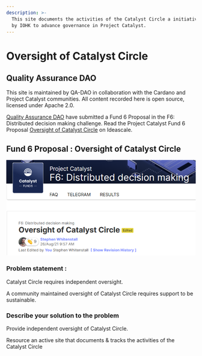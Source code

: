 ```yaml
---
description: >-
  This site documents the activities of the Catalyst Circle a initiative started
  by IOHK to advance governance in Project Catalyst.
---
```


# Oversight of Catalyst Circle

## Quality Assurance DAO

This site is maintained by QA-DAO in collaboration with the Cardano and Project Catalyst communities. All content recorded here is open source, licensed under Apache 2.0.

[Quality Assurance DAO](https://quality-assurance-dao.github.io) have submitted a Fund 6 Proposal in the F6: Distributed decision making challenge. Read the Project Catalyst Fund 6 Proposal [Oversight of Catalyst Circle](https://cardano.ideascale.com/a/dtd/Oversight-of-Catalyst-Circle/370088-48088) on Ideascale.

## Fund 6 Proposal : Oversight of Catalyst Circle

![](.gitbook/assets/2021-10-12.png)

### **Problem statement :**

Catalyst Circle requires independent oversight.

A community maintained oversight of Catalyst Circle requires support to be sustainable.

### **Describe your solution to the problem**

Provide independent oversight of Catalyst Circle.

Resource an active site that documents & tracks the activities of the Catalyst Circle

